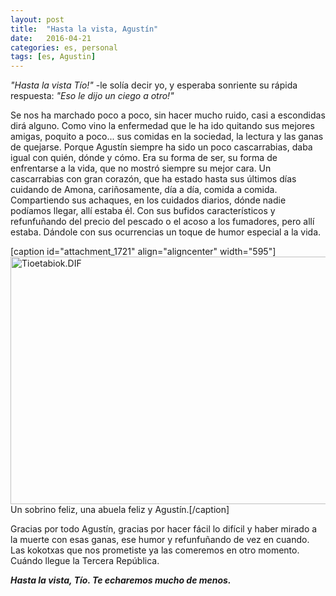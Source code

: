 ```yaml
---
layout: post
title:  "Hasta la vista, Agustín"
date:   2016-04-21
categories: es, personal
tags: [es, Agustin]
---
```

<em>"Hasta la vista Tío!"</em> -le solía decir yo, y esperaba sonriente su rápida respuesta: <em>"Eso le dijo un ciego a otro!"</em>

Se nos ha marchado poco a poco, sin hacer mucho ruido, casi a escondidas dirá alguno. Como vino la enfermedad que le ha ido quitando sus mejores amigas, poquito a poco... sus comidas en la sociedad, la lectura y las ganas de quejarse.
Porque Agustín siempre ha sido un poco cascarrabias, daba igual con quién, dónde y cómo. Era su forma de ser, su forma de enfrentarse a la vida, que no mostró siempre su mejor cara. Un cascarrabias con gran corazón, que ha estado hasta sus últimos días cuidando de Amona, cariñosamente, día a día, comida a comida. Compartiendo sus achaques, en los cuidados diarios, dónde nadie podíamos llegar, allí estaba él. Con sus bufidos característicos y refunfuñando del precio del pescado o el acoso a los fumadores, pero allí estaba. Dándole con sus ocurrencias un toque de humor especial a la vida.

[caption id="attachment_1721" align="aligncenter" width="595"]<img class=" wp-image-1721 aligncenter" src="https://izaroblog.files.wordpress.com/2016/04/tioetabiok-dif.png" alt="Tioetabiok.DIF" width="595" height="396" /> Un sobrino feliz, una abuela feliz y Agustín.[/caption]

Gracias por todo Agustín, gracias por hacer fácil lo difícil y haber mirado a la muerte con esas ganas, ese humor y refunfuñando de vez en cuando. Las kokotxas que nos prometiste ya las comeremos en otro momento. Cuándo llegue la Tercera República.

<em><strong>Hasta la vista, Tío. Te echaremos mucho de menos.</strong> </em>

&nbsp;